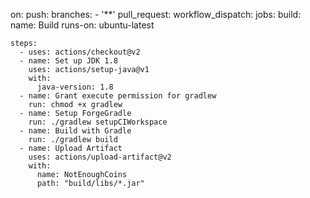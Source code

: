 

on:
  push:
    branches:
      - '**'
  pull_request:
  workflow_dispatch:
jobs:
  build:
    name: Build
    runs-on: ubuntu-latest

    steps:
      - uses: actions/checkout@v2
      - name: Set up JDK 1.8
        uses: actions/setup-java@v1
        with:
          java-version: 1.8
      - name: Grant execute permission for gradlew
        run: chmod +x gradlew
      - name: Setup ForgeGradle
        run: ./gradlew setupCIWorkspace
      - name: Build with Gradle
        run: ./gradlew build
      - name: Upload Artifact
        uses: actions/upload-artifact@v2
        with:
          name: NotEnoughCoins
          path: "build/libs/*.jar"
          
